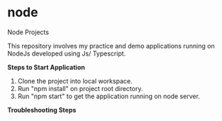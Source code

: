 # node
Node Projects

This repository involves my practice and demo applications running on NodeJs developed using Js/ Typescript.

**Steps to Start Application**
1. Clone the project into local workspace.
2. Run "npm install" on project root directory.
3. Run "npm start" to get the application running on node server.

**Troubleshooting Steps**

